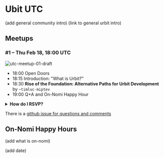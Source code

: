 # Ubit UTC

(add general community intro) 
(link to general urbit intro)

## Meetups

### #1 – Thu Feb 18, 18:00 UTC

![utc-meetup-01-draft](https://user-images.githubusercontent.com/170145/107872139-4ec49800-6ea8-11eb-98e8-0d1784ed4233.jpeg)

- 18:00 Open Doors
- 18:15 Introduction: "What is Urbit?"
- 18:30 **Rise of the Foundation: Alternative Paths for Urbit Development** by `~timluc-miptev `
- 19:00 Q+A and On-Nomi Happy Hour



<details><summary>
<b>How do I RSVP?</b>
</summary>

Showing up is the new RSVP. Just set yourself a reminder or calendar entry. Here is some stuff to copypaste into your reminders or calendar:

Urbit UTC Meetup #1

Thu Feb 18, 18:00 UTC

https://meet.jit.si/urbit-utc

http://www.urbit.computer/utc/#1--thu-feb-18-1800-utc

</details>

There is a [github issue for questions and comments](https://github.com/urbit-computer/urbit-computer.github.io/issues/2)


## On-Nomi Happy Hours

(add what is on-nomi)

(add date)

<style>
  
.markdown-body h1:first-of-type {
display: none;
}
  
<style>
